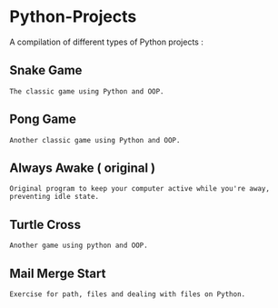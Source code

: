 # Python-Projects
A compilation of different types of Python projects :

  ## Snake Game
    The classic game using Python and OOP.
  ## Pong Game
    Another classic game using Python and OOP.
  ## Always Awake ( original )
    Original program to keep your computer active while you're away, preventing idle state.
    
  ## Turtle Cross 
    Another game using python and OOP.
    
  ## Mail Merge Start
    Exercise for path, files and dealing with files on Python.
